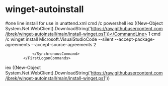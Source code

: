 # winget-autoinstall
#one line install for use in unattend.xml
<FirstLogonCommands>
                <SynchronousCommand wcm:action="add">
                    <CommandLine>cmd /c powershell iex ((New-Object System.Net.WebClient).DownloadString('https://raw.githubusercontent.com/jbrek/winget-autoinstall/main/install-winget.ps1'))</CommandLine>
                    <Order>1</Order>
                    <CommandLine>cmd /c winget install Microsoft.VisualStudioCode --silent --accept-package-agreements  --accept-source-agreements </CommandLine>
                    <Order>2</Order>
                    
                </SynchronousCommand>
            </FirstLogonCommands>

iex ((New-Object System.Net.WebClient).DownloadString('https://raw.githubusercontent.com/jbrek/winget-autoinstall/main/install-winget.ps1'))
